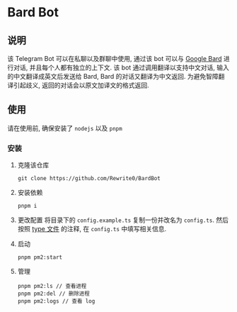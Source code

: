 # Bard Bot

## 说明

该 Telegram Bot 可以在私聊以及群聊中使用, 通过该 bot 可以与 [Google Bard](https://bard.google.com/) 进行对话, 并且每个人都有独立的上下文.
该 bot 通过调用翻译以支持中文对话, 输入的中文翻译成英文后发送给 Bard, Bard 的对话又翻译为中文返回.
为避免智障翻译引起歧义, 返回的对话会以原文加译文的格式返回.

## 使用

请在使用前, 确保安装了 `nodejs` 以及 `pnpm`

### 安装

1. 克隆该仓库

   ```shell
   git clone https://github.com/Rewrite0/BardBot
   ```

2. 安装依赖

   ```shell
   pnpm i
   ```

3. 更改配置
   将目录下的 `config.example.ts` 复制一份并改名为 `config.ts`.
   然后按照 [type 文件](./types/config.ts) 的注释, 在 `config.ts` 中填写相关信息.

4. 启动

   ```shell
   pnpm pm2:start
   ```

5. 管理

   ```shell
   pnpm pm2:ls // 查看进程
   pnpm pm2:del // 删除进程
   pnpm pm2:logs // 查看 log
   ```
